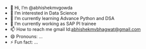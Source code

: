 - 👋 Hi, I’m @abhishekmvgowda
- 👀 I’m interested in Data Science 
- 🌱 I’m currently learning Advance Python and DSA
- 💞️ I’m currently working as SAP PI trainee
- 📫 How to reach me gmail Id:abhishekmvbhagwat@gmail.com
- 😄 Pronouns: ...
- ⚡ Fun fact: ...

<!---
abhishekmvgowda/abhishekmvgowda is a ✨ special ✨ repository because its `README.md` (this file) appears on your GitHub profile.
You can click the Preview link to take a look at your changes.
--->
